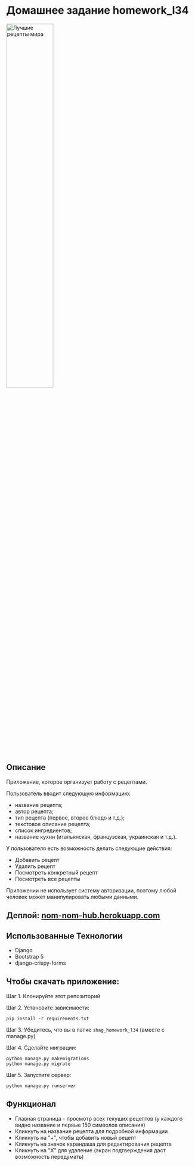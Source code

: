 # Домашнее задание homework_l34

<img src="https://i.imgur.com/BthC3Sw.jpeg" alt='Лучшие рецепты мира' width='50%'/>

## Описание

Приложение, которое организует работу с рецептами.

Пользователь вводит следующую информацию:
- название рецепта;
- автор рецепта;
- тип рецепта (первое, второе блюдо и т.д.);
- текстовое описание рецепта;
- список ингредиентов;
- название кухни (итальянская, французская, украинская и т.д.).

У пользователя есть возможность делать следующие действия:
- Добавить рецепт
- Удалить рецепт
- Посмотреть конкретный рецепт
- Посмотреть все рецепты

Приложении не использует систему авторизации, поэтому любой человек может манипулировать любыми данными.

## Деплой: [nom-nom-hub.herokuapp.com](https://nom-nom-hub.herokuapp.com/)


## Использованные Технологии
* Django
* Bootstrap 5
* django-crispy-forms

## Чтобы скачать приложение:

Шаг 1. Клонируйте этот репозиторий

Шаг 2. Установите зависимости:

```
pip install -r requirements.txt
```

Шаг 3. Убедитесь, что вы в папке ```shag_homework_l34``` (вместе с manage.py)

Шаг 4. Сделайте миграции:

```
python manage.py makemigrations
python manage.py migrate
```

Шаг 5. Запустите сервер:
```
python manage.py runserver
```

## Функционал
- Главная страница - просмотр всех текущих рецептов (у каждого видно название и первые 150 символов описания)
- Кликнуть на название рецепта для подробной информации
- Кликнуть на "+", чтобы добавить новый рецепт
- Кликнуть на значок карандаша для редактирования рецепта
- Кликнуть на "Х" для удаление (экран подтверждения даст возможность передумать)
